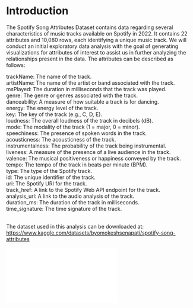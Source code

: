 # Introduction

The Spotify Song Attributes Dataset contains data regarding several characteristics of music tracks available on Spotify in 2022. It contains 22 attributes and 10,080 rows, each identifying a unique music track. We will conduct an initial exploratory data analysis with the goal of generating visualizations for attributes of interest to assist us in further analyzing the relationships present in the data. The attributes can be described as follows:

trackName: The name of the track.<br>
artistName: The name of the artist or band associated with the track.<br>
msPlayed: The duration in milliseconds that the track was played.<br>
genre: The genre or genres associated with the track.<br>
danceability: A measure of how suitable a track is for dancing.<br>
energy: The energy level of the track.<br>
key: The key of the track (e.g., C, D, E).<br>
loudness: The overall loudness of the track in decibels (dB).<br>
mode: The modality of the track (1 = major, 0 = minor).<br>
speechiness: The presence of spoken words in the track.<br>
acousticness: The acousticness of the track.<br>
instrumentalness: The probability of the track being instrumental.<br>
liveness: A measure of the presence of a live audience in the track.<br>
valence: The musical positiveness or happiness conveyed by the track.<br>
tempo: The tempo of the track in beats per minute (BPM).<br>
type: The type of the Spotify track.<br>
id: The unique identifier of the track.<br>
uri: The Spotify URI for the track.<br>
track_href: A link to the Spotify Web API endpoint for the track.<br>
analysis_url: A link to the audio analysis of the track.<br>
duration_ms: The duration of the track in milliseconds.<br>
time_signature: The time signature of the track.<br> <br>

The dataset used in this analysis can be downloaded at: <br>
https://www.kaggle.com/datasets/byomokeshsenapati/spotify-song-attributes

![Alt text](spotify-eda-clustering/piped_plots.html)
